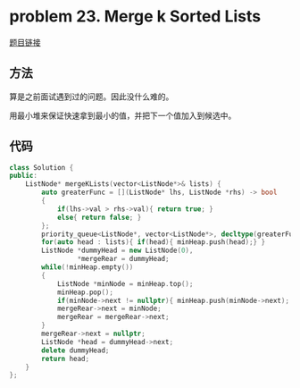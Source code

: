# problem 23. Merge k Sorted Lists

[题目链接](https://leetcode.com/problems/merge-k-sorted-lists/)

## 方法

算是之前面试遇到过的问题。因此没什么难的。

用最小堆来保证快速拿到最小的值，并把下一个值加入到候选中。


## 代码

```C++
class Solution {
public:
    ListNode* mergeKLists(vector<ListNode*>& lists) {
        auto greaterFunc = [](ListNode* lhs, ListNode *rhs) -> bool
        {
            if(lhs->val > rhs->val){ return true; }
            else{ return false; }
        };
        priority_queue<ListNode*, vector<ListNode*>, decltype(greaterFunc)> minHeap(greaterFunc);
        for(auto head : lists){ if(head){ minHeap.push(head);} }
        ListNode *dummyHead = new ListNode(0),
                 *mergeRear = dummyHead;
        while(!minHeap.empty())
        {
            ListNode *minNode = minHeap.top();
            minHeap.pop();
            if(minNode->next != nullptr){ minHeap.push(minNode->next); }
            mergeRear->next = minNode;
            mergeRear = mergeRear->next;
        }
        mergeRear->next = nullptr;
        ListNode *head = dummyHead->next;
        delete dummyHead;
        return head;
    }
};
```